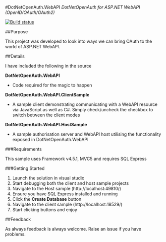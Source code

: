 #DotNetOpenAuth.WebAPI
*DotNetOpenAuth for ASP.NET WebAPI (OpenID/OAuth/OAuth2)*

[![Build status](https://ci.appveyor.com/api/projects/status/71ev9i45h6ah4wcf?svg=true)](https://ci.appveyor.com/project/DavidChristiansen/dotnetopenauth-webapi)


##Purpose

This project was developed to look into ways we can bring OAuth to the world of ASP.NET WebAPI.

##Details

I have included the following in the source

**DotNetOpenAuth.WebAPI**

- Code required for the magic to happen

**DotNetOpenAuth.WebAPI.ClientSample**

- A sample client demonstrating communicating with a WebAPI resource via JavaScript as well as C#. Simply check/uncheck the checkbox to switch between the client modes

**DotNetOpenAuth.WebAPI.HostSample**

- A sample authorisation server and WebAPI host utilising the functionality exposed in DotNetOpenAuth.WebAPI

###Requirements

This sample uses Framework v4.5.1, MVC5 and requires SQL Express

###Getting Started

1. Launch the solution in visual studio
2. Start debugging both the client and host sample projects
3. Navigate to the Host sample (http://localhost:49810/)
4. Ensure you have SQL Express installed and running
5. Click the **Create Database** button
6. Navigate to the client sample (http://localhost:18529/)
7. Start clicking buttons and enjoy

##Feedback

As always feedback is always welcome.  Raise an issue if you have problems.
